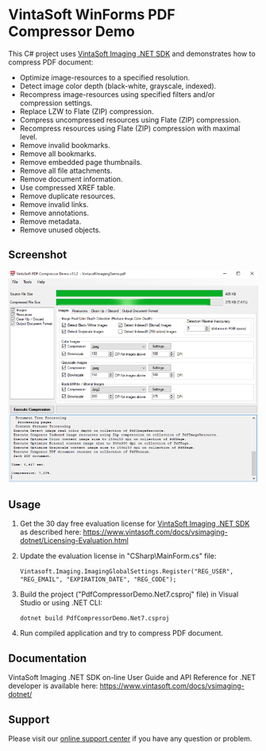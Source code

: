 # VintaSoft WinForms PDF Compressor Demo

This C# project uses <a href="https://www.vintasoft.com/vsimaging-dotnet-index.html">VintaSoft Imaging .NET SDK</a> and demonstrates how to compress PDF document:
* Optimize image-resources to a specified resolution.
* Detect image color depth (black-white, grayscale, indexed).
* Recompress image-resources using specified filters and/or compression settings.
* Replace LZW to Flate (ZIP) compression.
* Compress uncompressed resources using Flate (ZIP) compression.
* Recompress resources using Flate (ZIP) compression with maximal level.
* Remove invalid bookmarks.
* Remove all bookmarks.
* Remove embedded page thumbnails.
* Remove all file attachments.
* Remove document information.
* Use compressed XREF table.
* Remove duplicate resources.
* Remove invalid links.
* Remove annotations.
* Remove metadata.
* Remove unused objects.


## Screenshot
<img src="vintasoft-pdf-compressor-demo.png" alt="VintaSoft PDF Compressor Demo">


## Usage
1. Get the 30 day free evaluation license for <a href="https://www.vintasoft.com/vsimaging-dotnet-index.html" target="_blank">VintaSoft Imaging .NET SDK</a> as described here: <a href="https://www.vintasoft.com/docs/vsimaging-dotnet/Licensing-Evaluation.html" target="_blank">https://www.vintasoft.com/docs/vsimaging-dotnet/Licensing-Evaluation.html</a>

2. Update the evaluation license in "CSharp\MainForm.cs" file:
   ```
   Vintasoft.Imaging.ImagingGlobalSettings.Register("REG_USER", "REG_EMAIL", "EXPIRATION_DATE", "REG_CODE");
   ```

3. Build the project ("PdfCompressorDemo.Net7.csproj" file) in Visual Studio or using .NET CLI:
   ```
   dotnet build PdfCompressorDemo.Net7.csproj
   ```

4. Run compiled application and try to compress PDF document.


## Documentation
VintaSoft Imaging .NET SDK on-line User Guide and API Reference for .NET developer is available here: https://www.vintasoft.com/docs/vsimaging-dotnet/


## Support
Please visit our <a href="https://myaccount.vintasoft.com/">online support center</a> if you have any question or problem.
